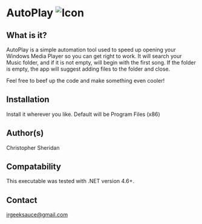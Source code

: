 # AutoPlay <img src="https://raw.githubusercontent.com/IRGeekSauce/AutoPlay/master/headphones.ico" alt="Icon">

What is it? 
-----------
AutoPlay is a simple automation tool used to
speed up opening your Windows Media Player so you 
can get right to work. It will search your Music 
folder, and if it is not empty, will begin with
the first song. If the folder is empty, the app
will suggest adding files to the folder and close.

Feel free to beef up the code and make something even cooler!

Installation
------------
Install it wherever you like. Default will be
Program Files (x86)

Author(s)
---------
Christopher Sheridan

Compatability
-------------
This executable was tested with 
.NET version 4.6+.

Contact
--------
irgeeksauce@gmail.com
